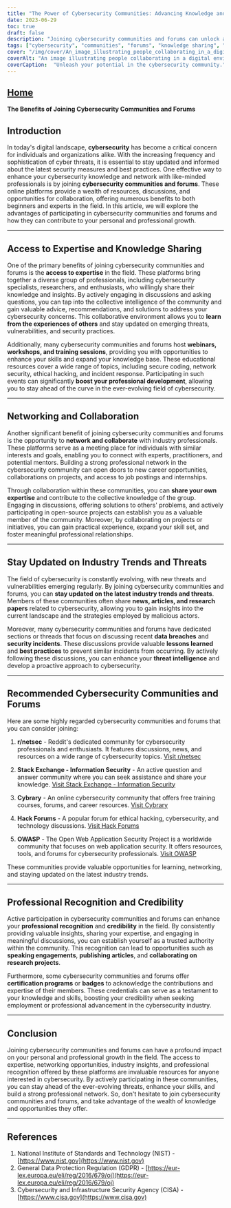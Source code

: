 ```yaml
---
title: "The Power of Cybersecurity Communities: Advancing Knowledge and Connections"
date: 2023-06-29
toc: true
draft: false
description: "Joining cybersecurity communities and forums can unlock a world of expertise, networking, and professional growth."
tags: ["cybersecurity", "communities", "forums", "knowledge sharing", "networking", "professional growth", "expertise", "collaboration", "industry trends", "threat intelligence", "certification programs", "badges", "professional recognition", "credibility", "NIST", "GDPR", "CISA", "r/netsec", "Stack Exchange - Information Security", "Cybrary", "Hack Forums", "OWASP", "cyber threats", "webinars", "training sessions", "data breaches", "security incidents", "best practices", "career opportunities", "personal development"]
cover: "/img/cover/An_image_illustrating_people_collaborating_in_a_digital_env.png"
coverAlt: "An image illustrating people collaborating in a digital environment, sharing cybersecurity knowledge and connecting with each other."
coverCaption:  "Unleash your potential in the cybersecurity community."
---
```


## [Home](/cyber-security-career-playbook-start/)

**The Benefits of Joining Cybersecurity Communities and Forums**

## Introduction
In today's digital landscape, **cybersecurity** has become a critical concern for individuals and organizations alike. With the increasing frequency and sophistication of cyber threats, it is essential to stay updated and informed about the latest security measures and best practices. One effective way to enhance your cybersecurity knowledge and network with like-minded professionals is by joining **cybersecurity communities and forums**. These online platforms provide a wealth of resources, discussions, and opportunities for collaboration, offering numerous benefits to both beginners and experts in the field. In this article, we will explore the advantages of participating in cybersecurity communities and forums and how they can contribute to your personal and professional growth.

______

## Access to Expertise and Knowledge Sharing
One of the primary benefits of joining cybersecurity communities and forums is the **access to expertise** in the field. These platforms bring together a diverse group of professionals, including cybersecurity specialists, researchers, and enthusiasts, who willingly share their knowledge and insights. By actively engaging in discussions and asking questions, you can tap into the collective intelligence of the community and gain valuable advice, recommendations, and solutions to address your cybersecurity concerns. This collaborative environment allows you to **learn from the experiences of others** and stay updated on emerging threats, vulnerabilities, and security practices.

Additionally, many cybersecurity communities and forums host **webinars, workshops, and training sessions**, providing you with opportunities to enhance your skills and expand your knowledge base. These educational resources cover a wide range of topics, including secure coding, network security, ethical hacking, and incident response. Participating in such events can significantly **boost your professional development**, allowing you to stay ahead of the curve in the ever-evolving field of cybersecurity.

______

## Networking and Collaboration
Another significant benefit of joining cybersecurity communities and forums is the opportunity to **network and collaborate** with industry professionals. These platforms serve as a meeting place for individuals with similar interests and goals, enabling you to connect with experts, practitioners, and potential mentors. Building a strong professional network in the cybersecurity community can open doors to new career opportunities, collaborations on projects, and access to job postings and internships.

Through collaboration within these communities, you can **share your own expertise** and contribute to the collective knowledge of the group. Engaging in discussions, offering solutions to others' problems, and actively participating in open-source projects can establish you as a valuable member of the community. Moreover, by collaborating on projects or initiatives, you can gain practical experience, expand your skill set, and foster meaningful professional relationships.

______

## Stay Updated on Industry Trends and Threats
The field of cybersecurity is constantly evolving, with new threats and vulnerabilities emerging regularly. By joining cybersecurity communities and forums, you can **stay updated on the latest industry trends and threats**. Members of these communities often share **news, articles, and research papers** related to cybersecurity, allowing you to gain insights into the current landscape and the strategies employed by malicious actors.

Moreover, many cybersecurity communities and forums have dedicated sections or threads that focus on discussing recent **data breaches** and **security incidents**. These discussions provide valuable **lessons learned** and **best practices** to prevent similar incidents from occurring. By actively following these discussions, you can enhance your **threat intelligence** and develop a proactive approach to cybersecurity.

______

## Recommended Cybersecurity Communities and Forums
Here are some highly regarded cybersecurity communities and forums that you can consider joining:

1. **r/netsec** - Reddit's dedicated community for cybersecurity professionals and enthusiasts. It features discussions, news, and resources on a wide range of cybersecurity topics. [Visit r/netsec](https://www.reddit.com/r/netsec)

2. **Stack Exchange - Information Security** - An active question and answer community where you can seek assistance and share your knowledge. [Visit Stack Exchange - Information Security](https://security.stackexchange.com)

3. **Cybrary** - An online cybersecurity community that offers free training courses, forums, and career resources. [Visit Cybrary](https://www.cybrary.it)

4. **Hack Forums** - A popular forum for ethical hacking, cybersecurity, and technology discussions. [Visit Hack Forums](https://hackforums.net)

5. **OWASP** - The Open Web Application Security Project is a worldwide community that focuses on web application security. It offers resources, tools, and forums for cybersecurity professionals. [Visit OWASP](https://owasp.org)

These communities provide valuable opportunities for learning, networking, and staying updated on the latest industry trends.

______

## Professional Recognition and Credibility
Active participation in cybersecurity communities and forums can enhance your **professional recognition** and **credibility** in the field. By consistently providing valuable insights, sharing your expertise, and engaging in meaningful discussions, you can establish yourself as a trusted authority within the community. This recognition can lead to opportunities such as **speaking engagements**, **publishing articles**, and **collaborating on research projects**.

Furthermore, some cybersecurity communities and forums offer **certification programs** or **badges** to acknowledge the contributions and expertise of their members. These credentials can serve as a testament to your knowledge and skills, boosting your credibility when seeking employment or professional advancement in the cybersecurity industry.

______

## Conclusion
Joining cybersecurity communities and forums can have a profound impact on your personal and professional growth in the field. The access to expertise, networking opportunities, industry insights, and professional recognition offered by these platforms are invaluable resources for anyone interested in cybersecurity. By actively participating in these communities, you can stay ahead of the ever-evolving threats, enhance your skills, and build a strong professional network. So, don't hesitate to join cybersecurity communities and forums, and take advantage of the wealth of knowledge and opportunities they offer.

______

## References
1. National Institute of Standards and Technology (NIST) - [https://www.nist.gov](https://www.nist.gov)
2. General Data Protection Regulation (GDPR) - [https://eur-lex.europa.eu/eli/reg/2016/679/oj](https://eur-lex.europa.eu/eli/reg/2016/679/oj)
3. Cybersecurity and Infrastructure Security Agency (CISA) - [https://www.cisa.gov](https://www.cisa.gov)
